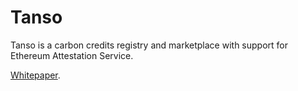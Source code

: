 # Tanso

Tanso is a carbon credits registry and marketplace with support for Ethereum Attestation Service.

[Whitepaper](https://docs.google.com/document/d/1-WQ08wNhecO2tWA-oNsmuYpA3qC-fQLblXSSCu-Wzfc/edit).
